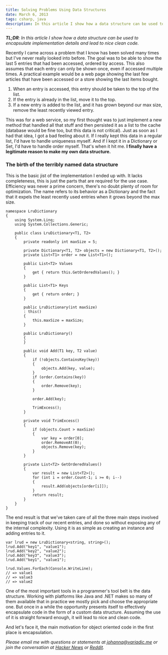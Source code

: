 ```yaml
---
title: Solving Problems Using Data Structures
date: March 6, 2013
tags: csharp, java
description: In this article I show how a data structure can be used to encapsulate implementation details and lead to nice clean code.
---
```


*__TL;DR__: In this article I show how a data structure can be used to encapsulate implementation details and lead to nice clean code.*

Recently I came across a problem that I know has been solved many times but I've never really looked into before. The goal was to be able to show the last 5 entries that had been accessed, ordered by access. This also assumes that each entry can only be shown once, even if accessed multiple times. A practical example would be a web page showing the last few articles that have been accessed or a store showing the last items bought.

1. When an entry is accessed, this entry should be taken to the top of the list.
2. If the entry is already in the list, move it to the top.
3. If a new entry is added to the list, and it has grown beyond our max size, remove the least recently viewed entry.

This was for a web service, so my first thought was to just implement a new method that handled all that stuff and then persisted it as a list to the cache (database would be fine too, but this data is not critical). Just as soon as I had that idea, I got a bad feeling about it. If I really kept this data in a regular list, I'd have to handle uniqueness myself. And if I kept it in a Dictionary or Set, I'd have to handle order myself. That's when it hit me. __I finally have a legitimate reason to make my own data structure.__

### The birth of the terribly named data structure

This is the basic jist of the implementation I ended up with. It lacks completeness, this is just the parts that are required for the use case. Efficiency was never a prime concern, there's no doubt plenty of room for optimization. The name refers to its behavior as a Dictionary and the fact that it expels the least recently used entries when it grows beyond the max size.

~~~~~{.cs}
namespace LruDictionary
{
    using System.Linq;
    using System.Collections.Generic;
 
    public class LruDictionary<T1, T2>
    {
        private readonly int maxSize = 5;
 
        private Dictionary<T1, T2> objects = new Dictionary<T1, T2>();
        private List<T1> order = new List<T1>();
 
        public List<T2> Values
        {
            get { return this.GetOrderedValues(); }
        }
 
        public List<T1> Keys
        {
            get { return order; }
        }
 
        public LruDictionary(int maxSize)
        : this()
        {
            this.maxSize = maxSize;
        }
        
        public LruDictionary()
        {
        }
 
        public void Add(T1 key, T2 value)
        {
            if (!objects.ContainsKey(key))
            {
                objects.Add(key, value);
            }
            if (order.Contains(key))
            {
                order.Remove(key);
            }
 
            order.Add(key);
 
            TrimExcess();
        }
 
        private void TrimExcess()
        {
            if (objects.Count > maxSize)
            {
                var key = order[0];
                order.RemoveAt(0);
                objects.Remove(key);
            }
        }
 
        private List<T2> GetOrderedValues()
        {
            var result = new List<T2>();
            for (int i = order.Count-1; i >= 0; i--)
            {
                result.Add(objects[order[i]]);
            }
            return result;
        } 
    }
}
~~~~~

The end result is that we've taken care of all the three main steps involved in keeping track of our recent entries, and done so without exposing any of the internal complexity. Using it is as simple as creating an instance and adding entries to it. 

~~~~~{.cs}
var lrud = new LruDictionary<string, string>();
lrud.Add("key1", "value1");
lrud.Add("key2", "value2");
lrud.Add("key3", "value3");
lrud.Add("key1", "value1");

lrud.Values.ForEach(Console.WriteLine);
// => value1
// => value3
// => value2
~~~~~

One of the most important tools in a programmer's tool belt is the data structure. Working with platforms like Java and .NET makes so many of them available that in practice we mostly pick and choose the appropriate one. But once in a while the opportunity presents itself to effectively encapsulate code in the form of a custom data structure. Assuming the use of it is straight forward enough, it will lead to nice and clean code.

And let's face it, the main motivation for object oriented code in the first place is encapsulation.

_Please email me with questions or statements at <johanna@variadic.me> or join the conversation at [Hacker News][hn] or [Reddit][reddit]._

[hn]: http://news.ycombinator.com/item?id=5331233
[reddit]: http://www.reddit.com/r/programming/comments/19rxq0/solving_problems_using_data_structures/
